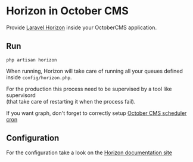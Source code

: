 # Horizon in October CMS
Provide [Laravel Horizon](https://horizon.laravel.com/) inside your OctoberCMS application.

## Run
```
php artisan horizon
```
When running, Horizon will take care of running all your queues defined inside `config/horizon.php`. 

For the production this process need to be supervised by a tool like supervisord  
(that take care of restarting it when the process fail).

If you want graph, don't forget to correctly setup [October CMS scheduler cron](http://octobercms.com/docs/setup/installation#crontab-setup)  

## Configuration
For the configuration take a look on the [Horizon documentation site](https://laravel.com/docs/master/horizon)

